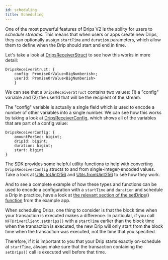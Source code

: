 ```yaml
---
id: scheduling
title: Scheduling
---
```


One of the most powerful features of Drips V2 is the ability for users to *schedule streams*. This means that when users or apps create new Drips, they can optionally assign `startTime` and `duration` parameters, which allow them to define when the Drip should start and end in time.

Let's take a look at <a href="https://drips-js-sdk-api.netlify.app/modules.html#DripsReceiverStruct" target="_blank">DripsReceiverStruct</a> to see how this works in more detail:

```
DripsReceiverStruct: { 
    config: PromiseOrValue<BigNumberish>;
    userId: PromiseOrValue<BigNumberish> 
    }
```

We can see that a `DripsReceiverStruct` contains two values: (1) a "config" variable and (2) the userId that will be the recipient of the stream.

The "config" variable is actually a single field which is used to encode a number of other variables into a single number. We can see how this works by taking a look at <a href="https://drips-js-sdk-api.netlify.app/modules.html#DripsReceiverConfig" target="_blank">DripsReceiverConfig</a>, which shows all of the variables that are part of a config value:

```
DripsReceiverConfig: {
    amountPerSec: bigint;
    dripId: bigint;
    duration: bigint;
    start: bigint
}
```

The SDK provides some helpful utility functions to help with converting `DripsReceiverConfig` structs to and from single-integer-encoded values. Take a look at  <a href="https://drips-js-sdk-api.netlify.app/modules/utils.dripsreceiverconfiguration#toUint256" target="_blank">Utils.toUint256</a> and <a href="https://drips-js-sdk-api.netlify.app/modules/utils.dripsreceiverconfiguration#fromUint256" target="_blank">Utils.fromUint256</a> to see how they work.

And to see a complete example of how these types and functions can be used to encode a configuration with a `startTime` and `duration` and schedule a Drip in practice, have a look at <a href="https://github.com/radicle-dev/drips-js-sdk/blob/1d1957983a1e220c27143164b9ed16f346db91c1/nft-driver-examples/src/routes/streams/SetDrips.svelte#L82" target="_blank">the relevant section of the setDrips() function</a> from the example app.

When scheduling Drips, one thing to consider is that the block time when your transaction is executed makes a difference. In particular, if you call `NFTDriverClient.setDrips()` with a `startTime` earlier than the block time when the transaction is executed, the new Drip will only start from the block time when the transaction was executed, not the time that you specified.

Therefore, if it is important to you that your Drip starts exactly on-schedule at `startTime`, always make sure that the transaction containing the `setDrips()` call is executed well before that time.
